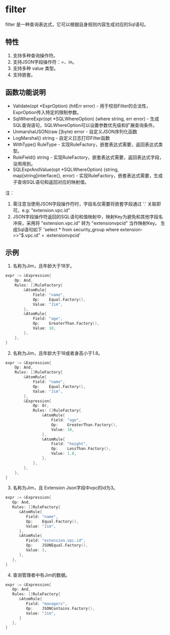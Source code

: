 # filter

filter 是一种查询表达式，它可以根据自身规则内容生成对应的Sql语句。

## 特性
1. 支持多种查询操作符。
2. 支持JSON字段操作符：=、in。
2. 支持多种 value 类型。
3. 支持嵌套。


## 函数功能说明
- Validate(opt *ExprOption) (hitErr error) - 用于校验Filter的合法性，ExprOption传入特定的限制参数。
- SqlWhereExpr(opt *SQLWhereOption) (where string, err error) - 生成SQL查询语句，SQLWhereOption可以设置参数优先级和扩展查询条件。
- UnmarshalJSON(raw []byte) error - 自定义JSON序列化函数
- LogMarshal() string - 自定义日志打印Filter函数
- WithType() RuleType - 实现RuleFactory，嵌套表达式需要，返回表达式类型。
- RuleField() string - 实现RuleFactory，嵌套表达式需要，返回表达式字段，没用用到。
- SQLExprAndValue(opt *SQLWhereOption) (string, map[string]interface{}, error) - 实现RuleFactory，嵌套表达式需要，生成子查询SQL语句和返回对应的映射值。

注：
1. 需注意当使用JSON字段操作符时，字段名仅需要将嵌套字段通过 '.' 关联即可。e.g: "extension.vpc.id"
2. JSON字段操作符返回的SQL语句和值映射中，映射Key为避免和其他字段名冲突，采用将 "extension.vpc.id" 转为 "extensionvpcid" 当作映射Key。
   生成Sql语句如下 'select * from security_group where extension->>"$.vpc.id" = :extensionvpcid'

## 示例
1. 名称为Jim，且年龄大于18岁。
```go
expr := &Expression{
    Op: And,
    Rules: []RuleFactory{
        &AtomRule{
            Field: "name",
            Op:    Equal.Factory(),
            Value: "Jim",
        },
        &AtomRule{
            Field: "age",
            Op:    GreaterThan.Factory(),
            Value: 18,
        },
    },
}
```

2. 名称为Jim，且年龄大于18或者身高小于1.8。
```go
expr := &Expression{
    Op: And,
    Rules: []RuleFactory{
        &AtomRule{
            Field: "name",
            Op:    Equal.Factory(),
            Value: "Jim",
        },
        &Expression{
            Op: Or,
            Rules: []RuleFactory{
                &AtomRule{
                    Field: "age",
                    Op:    GreaterThan.Factory(),
                    Value: 18,
                },
                &AtomRule{
                    Field: "height",
                    Op:    LessThan.Factory(),
                    Value: 1.8,
                },
            },
        },
    },
}
```

3. 名称为Jim，且 Extension Json字段中vpc的id为3。
```go
expr := &Expression{
   Op: And,
   Rules: []RuleFactory{
      &AtomRule{
         Field: "name",
         Op:    Equal.Factory(),
         Value: "Jim",
      },
      &AtomRule{
         Field: "extension.vpc.id",
         Op:    JSONEqual.Factory(),
         Value: 3,
      },
   },
}
```

4. 查询管理者中有Jim的数据。
```go
expr := &Expression{
   Op: And,
   Rules: []RuleFactory{
      &AtomRule{
         Field: "managers",
         Op:    JSONContains.Factory(),
         Value: "Jim",
      }
   },
}
```
